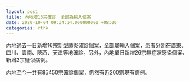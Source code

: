```yaml
---
layout: post
title: 內地增16宗確診　全部為輸入個案
date: 2020-10-04 09:34:14.000000000 +08:00
categories: rthk
---
```


內地過去一日新增16宗新型肺炎確診個案，全部屬輸入個案，患者分別在廣東、四川、雲南、陝西、天津等地確診。另外，內地單日新增26宗無症狀感染個案、新增3宗疑似病例。

內地至今一共有85450宗確診個案，仍然有近200宗現有病例。
